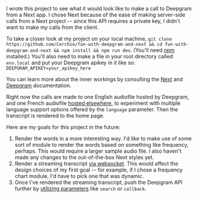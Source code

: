 I wrote this project to see what it would look like to make a call to Deepgram from a Next app. I chose Next because of the ease of making server-side calls from a Next project -- since this API requires a private key, I didn't want to make my calls from the client.

To take a closer look at my project on your local machine, `git clone https://github.com/Cerchie/fun-with-deepgram-and-next && cd fun-with-deepgram-and-next && npm install && npm run dev`. (You'll need [npm](https://www.npmjs.com/) installed.)
You'll also need to make a file in your root directory called `env.local` and put your Deepgram apikey in it like so: `DEEPGRAM_APIKEY=your_apikey_here`

You can learn more about the inner workings by consulting the [Next](https://nextjs.org/docs) and [Deepgram](https://developers.deepgram.com/) documentation.

Right now the calls are made to one English audiofile hosted by Deepgram, and one French audiofile [hosted elsewhere](https://www.lightbulblanguages.co.uk/resources-sound-files.htm#age), to experiment with multiple language support options offered by the `language` parameter. Then the transcript is rendered to the home page.

Here are my goals for this project in the future:

1. Render the words in a more interesting way.
   I'd like to make use of some sort of module to render the words based on something like frequency, perhaps. This would require a larger sample audio file. I also haven't made any changes to the out-of-the-box Next styles yet.
2. Render a streaming transcript [via websocket](https://developers.deepgram.com/api-reference/#transcription-streaming).
   This would affect the design choices of my first goal -- for example, if I chose a frequency chart module, I'd have to pick one that was dynamic.
3. Once I've rendered the streaming transcript, push the Deepgram API further by [utilizing parameters](https://developers.deepgram.com/api-reference/#transcription-prerecorded) like `search` or `callback`.
